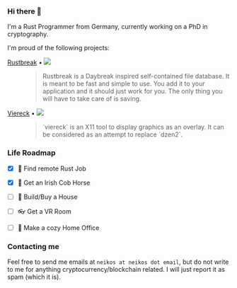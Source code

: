 ### Hi there 👋

I'm a Rust Programmer from Germany, currently working on a PhD in cryptography. 

I'm proud of the following projects:



<dl>
  <dt><a href="https://github.com/TheNeikos/rustbreak">Rustbreak</a> • <img src="https://img.shields.io/github/stars/TheNeikos/rustbreak" /></dt> 
  <dd>
    <blockquote>
      Rustbreak is a Daybreak inspired self-contained file database. It is meant to be fast and simple to use. 
      You add it to your application and it should just work for you. The only thing you will have to take care of is saving.
    </blockquote>
  </dd>
  <dt><a href="https://github.com/TheNeikos/viereck">Viereck</a> • <img src="https://img.shields.io/github/stars/TheNeikos/viereck" /></dt>
  <dd>
    <blockquote>
      `viereck` is an X11 tool to display graphics as an overlay. It can be considered as an attempt to replace `dzen2`.
    </blockquote>
  </dd>
</dl>


### Life Roadmap

- [x] 🦀 Find remote Rust Job
- [x] 🐴 Get an Irish Cob Horse
- [ ] 🏡 Build/Buy a House
- [ ] 👓 Get a VR Room
- [ ] 🏢 Make a cozy Home Office


### Contacting me

Feel free to send me emails at `neikos at neikos dot email`, but do not write to me for anything cryptocurrency/blockchain related. I will just report it as spam (which it is).
